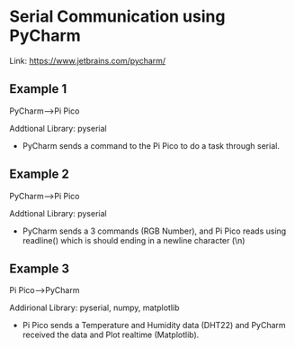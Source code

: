 # Serial Communication using PyCharm

Link: https://www.jetbrains.com/pycharm/

## Example 1
PyCharm-->Pi Pico

Addtional Library: pyserial
- PyCharm sends a command to the Pi Pico to do a task through serial.

## Example 2
PyCharm-->Pi Pico

Addtional Library: pyserial
- PyCharm sends a 3 commands (RGB Number), and Pi Pico reads using readline() which is should ending in a newline character (\n)

## Example 3
Pi Pico-->PyCharm

Addirional Library: pyserial, numpy, matplotlib
- Pi Pico sends a Temperature and Humidity data (DHT22) and PyCharm received the data and Plot realtime (Matplotlib).
